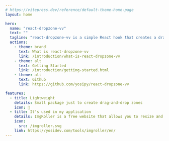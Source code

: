 ```yaml
---
# https://vitepress.dev/reference/default-theme-home-page
layout: home

hero:
  name: "react-dropzone-vv"
  text: ""
  tagline: "react-dropzone-vv is a simple React hook that creates a drag-and-drop zone for files. Simple, yet customizable by the user."
  actions:
    - theme: brand
      text: What is react-dropzone-vv
      link: /introduction/what-is-react-dropzone-vv
    - theme: alt
      text: Getting Started
      link: /introduction/getting-started.html
    - theme: alt
      text: Github
      link: https://github.com/yosipy/react-dropzone-vv

features:
  - title: Lightweight
    details: Small package just to create drag-and-drop zones
    icon: 📃
  - title: It's used in my application
    details: ImgRoller is a free website that allows you to resize and compress multiple images at once.
    icon:
      src: /imgroller.svg
    link: https://yosidev.com/tools/imgroller/en/
---
```


